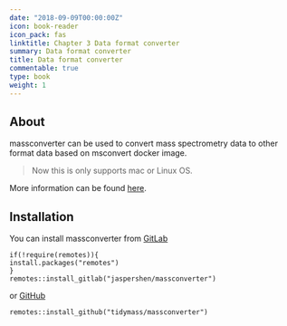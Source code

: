 ```yaml
---
date: "2018-09-09T00:00:00Z"
icon: book-reader
icon_pack: fas
linktitle: Chapter 3 Data format converter
summary: Data format converter
title: Data format converter
commentable: true
type: book
weight: 1
---
```


## About 

massconverter can be used to convert mass spectrometry data to other format data based on msconvert docker image.

> Now this is only supports mac or Linux OS.

More information can be found [here](https://hub.docker.com/r/chambm/pwiz-skyline-i-agree-to-the-vendor-licenses).

## Installation

You can install massconverter from [GitLab](https://gitlab.com/jaspershen/massconverter)

```
if(!require(remotes)){
install.packages("remotes")
}
remotes::install_gitlab("jaspershen/massconverter")
```

or [GitHub](https://github.com/tidymass/massconverter)

```
remotes::install_github("tidymass/massconverter")
```

